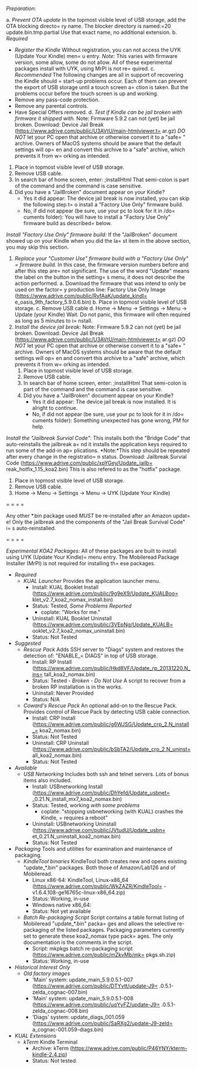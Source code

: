 *Preparation:*

a. *Prevent OTA update*
In the topmost visible level of USB storage, add the OTA blocking directo=
ry name.
The blocker directory is named:=20
update.bin.tmp.partial
Use that exact name, no additional extension.
b. *Required*
   * *Register the Kindle*
Without registration, you can not access the UYK (Update Your Kindle) men=
u entry.
*Note:* This varies with firmware version, some allow, some do not allow.
All of these experimental packages install with UYK, using MrPI is not re=
quired.
c. *Recommended*
The following changes are all in support of recovering the Kindle should =
start-up problems occur.
Each of them can prevent the export of USB storage until a touch screen a=
ction is taken.
But the problems occur before the touch screen is up and working.
   * Remove any pass-code protection.
   * Remove any parental controls.
   * Have Special Offers removed.
d. *Test if Kindle can be jail broken with firmware it shipped with.*
Note: Firmware 5.9.2 can not (yet) be jail broken.
Download:
Device Jail Break (https://www.adrive.com/public/U3AVtU/main-htmlviewer.t=
ar.gz)
*DO NOT* let your PC open that archive or otherwise convert it to a "safe=
" archive.
Owners of MacOS systems should be aware that the default settings will op=
en and convert this archive to a "safe" archive, which prevents it from w=
orking as intended.
   1. Place in topmost visible level of USB storage.
   2. Remove USB cable.
   3. In search bar of home screen, enter:
;installHtml
That semi-colon is part of the command and the command is case sensitive.
   4. Did you have a "JailBroken" document appear on your Kindle?
      * Yes it did appear:
The device jail break is now installed, you can skip the following step t=
o install a "Factory Use Only" firmware build.
      * No, if did not appear (be sure, use your pc to look for it in /do=
cuments folder):
You will have to install a "Factory Use Only" firmware build as described=
 below.


*Install "Factory Use Only" firmware build:*
If the "JailBroken" document showed up on your Kindle when you did the la=
st item in the above section, you may skip this section.

1. *Replace your "Customer Use" firmware build with a "Factory Use Only" =
firmware build.*
In this case, the firmware version numbers before and after this step are=
 not significant.
The use of the word "Update" means the label on the button in the setting=
s menu, it does not describe the action performed.
   a. Download the firmware that was intend to only be used on the factor=
y production line:
Factory Use Only Image (https://www.adrive.com/public/RyfAaK/update_kindl=
e_oasis_9th_factory_5.9.0.6.bin)
   b. Place in topmost visible level of USB storage.
   c. Remove USB cable
   d. Home -> Menu -> Settings -> Menu -> Update (your Kindle)
Wait.
Do not panic, this firmware will often required as long as 5 minutes to i=
nstall.
2. *Install the device jail break:*
Note: Firmware 5.9.2 can not (yet) be jail broken.
Download:
Device Jail Break (https://www.adrive.com/public/U3AVtU/main-htmlviewer.t=
ar.gz)
*DO NOT* let your PC open that archive or otherwise convert it to a "safe=
" archive.
Owners of MacOS systems should be aware that the default settings will op=
en and convert this archive to a "safe" archive, which prevents it from w=
orking as intended.
   1. Place in topmost visible level of USB storage.
   2. Remove USB cable.
   3. In search bar of home screen, enter:
;installHtml
That semi-colon is part of the command and the command is case sensitive.
   4. Did you have a "JailBroken" document appear on your Kindle?
      * Yes it did appear:
The device jail break is now installed. It is alright to continue.
      * No, if did not appear (be sure, use your pc to look for it in /do=
cuments folder):
Something unexpected has gone wrong, PM for help.


*Install the "Jailbreak Survial Code":*
This installs both the "Bridge Code" that auto-reinstalls the jailbreak a=
nd it installs the application keys required to run some of the add-in ap=
plications.
*Note:*This step should be repeated after every change in the registratio=
n status.
Download:
Jailbreak Survial Code (https://www.adrive.com/public/xpYGey/Update_jailb=
reak_hotfix_1.15_koa2.bin)
This is also refered to as the "hotfix" package.

1. Place in topmost visible level of USB storage.
2. Remove USB cable.
3. Home -> Menu -> Settings -> Menu -> UYK (Update Your Kindle)

= = = =

Any other *.bin package used *MUST* be re-installed after an Amazon updat=
e!
Only the jailbreak and the components of the "Jail Break Survival Code" i=
s auto-reinstalled.

= = = =

*Experimental KOA2 Packages:*
All of these packages are built to install using UYK (Update Your Kindle)=
 menu entry.
The Mobileread Package Installer (MrPI) is not required for installing th=
ese packages.

* *Required*
  * *KUAL Launcher*
Provides the application launcher menu.
    * Install:
KUAL Booklet Install (https://www.adrive.com/public/9g9eX9/Update_KUALBoo=
klet_v2.7_koa2_nomax_install.bin)
    * Status: Tested, *Some Problems Reported*
      * coplate: "Works for me."
    * Uninstall:
KUAL Booklet Uninstall (https://www.adrive.com/public/3VEpNg/Update_KUALB=
ooklet_v2.7_koa2_nomax_uninstall.bin)
    * Status: Not Tested
* *Suggested*
  * *Rescue Pack*
Adds SSH server to "Diags" system and restores the detection of: "ENABLE_=
DIAGS" in top of USB storage.
    * Install:
RP Install (https://www.adrive.com/public/Hkd8VF/Update_rp_20131220.N_ins=
tall_koa2_nomax.bin)
    * Status: Tested - *Broken - Do Not Use*
A script to recover from a broken RP installation is in the works.
    * Uninstall: Never Provided
    * Status: N/A
  * *Coward's Rescue Pack*
An optional add-on to the Rescue Pack.
Provides control of Rescue Pack by detecting USB cable connection.
    * Install:
CRP Install (https://www.adrive.com/public/g6WJSG/Update_crp_2.N_install_=
koa2_nomax.bin)
    * Status: Not Tested
    * Uninstall:
CRP Uninstall (https://www.adrive.com/public/bSbTA2/Update_crp_2.N_uninst=
all_koa2_nomax.bin)
    * Status: Not Tested
* *Available*
  * *USB Networking*
Includes both ssh and telnet servers.
Lots of bonus items also included.
    * Install:
USBnetworking Install (https://www.adrive.com/public/DhYefd/Update_usbnet=
_0.21.N_install_mx7_koa2_nomax.bin)
    * Status: Tested, working *with some problems*
      * coplate: "stopping usbnetworking (with KUAL) crashes the Kindle, =
requires a reboot"
    * Uninstall:
USBnetworking Uninstall (https://www.adrive.com/public/JVtudU/Update_usbn=
et_0.21.N_uninstall_koa2_nomax.bin)
    * Status: Not Tested
* *Packaging*
Tools and utilities for examination and maintenance of packaging.
  * *KindleTool binaries*
KindleTool both creates new and opens existing "update_*.bin" packages.
Both those of Amazon/Lab126 and of Mobileread.
    * Linux x86-64:
KindleTool, Linux-x86_64 (https://www.adrive.com/public/WkZAZR/KindleTool=
-v1.6.4.108-ge16765c-linux-x86_64.zip)
    * Status: Working, in-use
    * Windows native x86_64:
    * Status: Not yet available
  * *Batch Re-packaging Script*
Script contains a table format listing of Mobileread "update_*.bin" packa=
ges and allows the selective re-packaging of the listed packages.
Packaging parameters currently set to generate these koa2_nomax type pack=
ages.
The only documentation is the comments in the script.
    * Script:
mkpkgs batch re-packaging script (https://www.adrive.com/public/mZkvMb/mk=
pkgs.sh.zip)
    * Status: Working, in-use
* *Historical Interest Only*
  * *Old factory images*
    * 'Main' system:
update_main_5.9.0.5.1-007 (https://www.adrive.com/public/DTYvtt/update-J9=
.0.5.1-zelda_cognac-007.bin)
    * 'Main' system:
update_main_5.9.0.5.1-008 (https://www.adrive.com/public/uqYyFZ/update-J9=
.0.5.1-zelda_cognac-008.bin)
    * 'Diags' system:
update_diags_001.059 (https://www.adrive.com/public/SaRXg2/update-J9-zeld=
a_cognac-001.059-diags.bin)
* *KUAL Extensions*
  * *kTerm*
Kindle Terminal
    * Archive:
kTerm (https://www.adrive.com/public/P46YNY/kterm-kindle-2.4.zip)
    * Status: Not tested.
